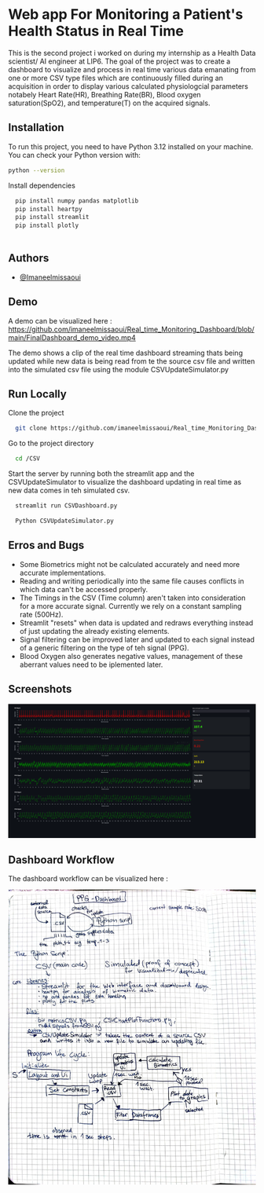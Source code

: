 
# Web app For Monitoring a Patient's Health Status in Real Time 

This is the second project i worked on during my internship as a Health Data scientist/ AI engineer at LIP6. The goal of the project was to create a dashboard to visualize and process in real time various data emanating from one or more CSV type files which are continuously filled during an acquisition in order to display various calculated physiologcial parameters notabely Heart Rate(HR), Breathing Rate(BR), Blood oxygen saturation(SpO2), and temperature(T) on the acquired signals.


## Installation

To run this project, you need to have Python 3.12 installed on your machine. You can check your Python version with:

```bash
python --version
```

Install dependencies

```bash
  pip install numpy pandas matplotlib 
  pip install heartpy
  pip install streamlit 
  pip install plotly 
  
```
## Authors

- [@Imaneelmissaoui](https://github.com/imaneelmissaoui)


## Demo
A demo can be visualized here : 
https://github.com/imaneelmissaoui/Real_time_Monitoring_Dashboard/blob/main/FinalDashboard_demo_video.mp4

The demo shows a clip of the real time dashboard streaming thats being updated while new data is being read from te the source csv file and written into the simulated csv file using the module CSVUpdateSimulator.py 


## Run Locally

Clone the project

```bash
  git clone https://github.com/imaneelmissaoui/Real_time_Monitoring_Dashboard/tree/main/Dashboard/FinalDashboard
```

Go to the project directory

```bash
  cd /CSV 
```

Start the server by running both the streamlit app and the 
CSVUpdateSimulator to visualize the dashboard updating in real time as new data comes in teh simulated csv. 

```bash
  streamlit run CSVDashboard.py 
```

```bash
  Python CSVUpdateSimulator.py 
```

## Erros and Bugs
- Some Biometrics might not be calculated accurately and need more accurate implementations.  
- Reading and writing periodically into the same file causes conflicts in which data can't be accessed properly.
- The Timings in the CSV (Time column) aren't taken into consideration for a more accurate signal. Currently we rely on a constant sampling rate (500Hz).
- Streamlit "resets" when data is updated and redraws everything instead of just updating the already existing elements.
- Signal filtering can be improved later and updated to each signal instead of a generic filtering on the type of teh signal (PPG).
- Blood Oxygen also generates negative values, management of these aberrant values need to be iplemented later. 

## Screenshots

![App Screenshot](./FinalDashboard.png)


## Dashboard Workflow

The dashboard workflow can be visualized here : 

![Workflow preview](./FinalDashboard_Workflow.jpg)
